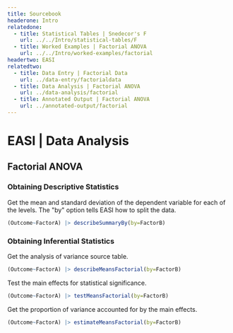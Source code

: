 ```yaml
---
title: Sourcebook
headerone: Intro
relatedone:
  - title: Statistical Tables | Snedecor's F
    url: ../../Intro/statistical-tables/F
  - title: Worked Examples | Factorial ANOVA
    url: ../../Intro/worked-examples/factorial
headertwo: EASI
relatedtwo:
  - title: Data Entry | Factorial Data
    url: ../data-entry/factorialdata
  - title: Data Analysis | Factorial ANOVA
    url: ../data-analysis/factorial
  - title: Annotated Output | Factorial ANOVA
    url: ../annotated-output/factorial
---
```


# EASI | Data Analysis

## Factorial ANOVA

### Obtaining Descriptive Statistics

Get the mean and standard deviation of the dependent variable for each of the levels. The "by" option tells EASI how to split the data.

```r
(Outcome~FactorA) |> describeSummaryBy(by=FactorB)
```

### Obtaining Inferential Statistics

Get the analysis of variance source table.

```r
(Outcome~FactorA) |> describeMeansFactorial(by=FactorB)
```

Test the main effects for statistical significance.

```r
(Outcome~FactorA) |> testMeansFactorial(by=FactorB)
```

Get the proportion of variance accounted for by the main effects.

```r
(Outcome~FactorA) |> estimateMeansFactorial(by=FactorB)
```
